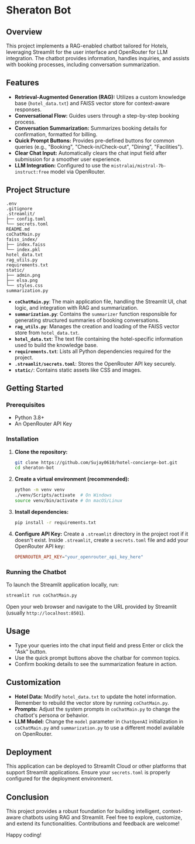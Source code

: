 # Sheraton Bot

## Overview

This project implements a RAG-enabled chatbot tailored for Hotels, leveraging Streamlit for the user interface and OpenRouter for LLM integration. The chatbot provides information, handles inquiries, and assists with booking processes, including conversation summarization.

## Features

- **Retrieval-Augmented Generation (RAG):** Utilizes a custom knowledge base (`hotel_data.txt`) and FAISS vector store for context-aware responses.
- **Conversational Flow:** Guides users through a step-by-step booking process.
- **Conversation Summarization:** Summarizes booking details for confirmation, formatted for billing.
- **Quick Prompt Buttons:** Provides pre-defined buttons for common queries (e.g., "Booking", "Check-in/Check-out", "Dining", "Facilities").
- **Clear Chat Input:** Automatically clears the chat input field after submission for a smoother user experience.
- **LLM Integration:** Configured to use the `mistralai/mistral-7b-instruct:free` model via OpenRouter.

## Project Structure

```
.env
.gitignore
.streamlit/
├── config.toml
└── secrets.toml
README.md
coChatMain.py
faiss_index/
├── index.faiss
└── index.pkl
hotel_data.txt
rag_utils.py
requirements.txt
static/
├── admin.png
├── elsa.png
└── styles.css
summarization.py
```

- **`coChatMain.py`**: The main application file, handling the Streamlit UI, chat logic, and integration with RAG and summarization.
- **`summarization.py`**: Contains the `summarizer` function responsible for generating structured summaries of booking conversations.
- **`rag_utils.py`**: Manages the creation and loading of the FAISS vector store from `hotel_data.txt`.
- **`hotel_data.txt`**: The text file containing the hotel-specific information used to build the knowledge base.
- **`requirements.txt`**: Lists all Python dependencies required for the project.
- **`.streamlit/secrets.toml`**: Stores the OpenRouter API key securely.
- **`static/`**: Contains static assets like CSS and images.

## Getting Started

### Prerequisites

- Python 3.8+
- An OpenRouter API Key

### Installation

1. **Clone the repository:**
   ```bash
   git clone https://github.com/Sujay0610/hotel-concierge-bot.git
   cd sheraton-bot
   ```

2. **Create a virtual environment (recommended):**
   ```bash
   python -m venv venv
   ./venv/Scripts/activate  # On Windows
   source venv/bin/activate # On macOS/Linux
   ```

3. **Install dependencies:**
   ```bash
   pip install -r requirements.txt
   ```

4. **Configure API Key:**
   Create a `.streamlit` directory in the project root if it doesn't exist.
   Inside `.streamlit`, create a `secrets.toml` file and add your OpenRouter API key:
   ```toml
   OPENROUTER_API_KEY="your_openrouter_api_key_here"
   ```

### Running the Chatbot

To launch the Streamlit application locally, run:

```bash
streamlit run coChatMain.py
```

Open your web browser and navigate to the URL provided by Streamlit (usually `http://localhost:8501`).

## Usage

- Type your queries into the chat input field and press Enter or click the "Ask" button.
- Use the quick prompt buttons above the chatbar for common topics.
- Confirm booking details to see the summarization feature in action.

## Customization

- **Hotel Data:** Modify `hotel_data.txt` to update the hotel information. Remember to rebuild the vector store by running `coChatMain.py`.
- **Prompts:** Adjust the system prompts in `coChatMain.py` to change the chatbot's persona or behavior.
- **LLM Model:** Change the `model` parameter in `ChatOpenAI` initialization in `coChatMain.py` and `summarization.py` to use a different model available on OpenRouter.

## Deployment

This application can be deployed to Streamlit Cloud or other platforms that support Streamlit applications. Ensure your `secrets.toml` is properly configured for the deployment environment.

## Conclusion

This project provides a robust foundation for building intelligent, context-aware chatbots using RAG and Streamlit. Feel free to explore, customize, and extend its functionalities. Contributions and feedback are welcome!

Happy coding!

